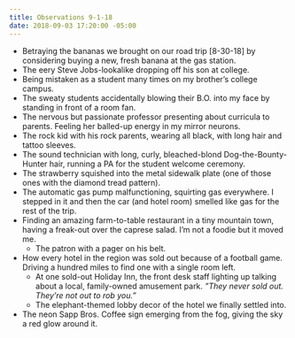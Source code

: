 ```yaml
---
title: Observations 9-1-18
date: 2018-09-03 17:20:00 -05:00
---
```


- Betraying the bananas we brought on our road trip [8-30-18] by considering buying a new, fresh banana at the gas station.
- The eery Steve Jobs-lookalike dropping off his son at college.
- Being mistaken as a student many times on my brother’s college campus.
- The sweaty students accidentally blowing their B.O. into my face by standing in front of a room fan.
- The nervous but passionate professor presenting about curricula to parents. Feeling her balled-up energy in my mirror neurons.
- The rock kid with his rock parents, wearing all black, with long hair and tattoo sleeves.
- The sound technician with long, curly, bleached-blond Dog-the-Bounty-Hunter hair, running a PA for the student welcome ceremony.
- The strawberry squished into the metal sidewalk plate (one of those ones with the diamond tread pattern).
- The automatic gas pump malfunctioning, squirting gas everywhere. I stepped in it and then the car (and hotel room) smelled like gas for the rest of the trip.
- Finding an amazing farm-to-table restaurant in a tiny mountain town, having a freak-out over the caprese salad. I’m not a foodie but it moved me.
	- The patron with a pager on his belt.
- How every hotel in the region was sold out because of a football game. Driving a hundred miles to find one with a single room left.
	- At one sold-out Holiday Inn, the front desk staff lighting up talking about a local, family-owned amusement park. *”They never sold out. They’re not out to rob you.”*
	- The elephant-themed lobby decor of the hotel we finally settled into.
- The neon Sapp Bros. Coffee sign emerging from the fog, giving the sky a red glow around it.
